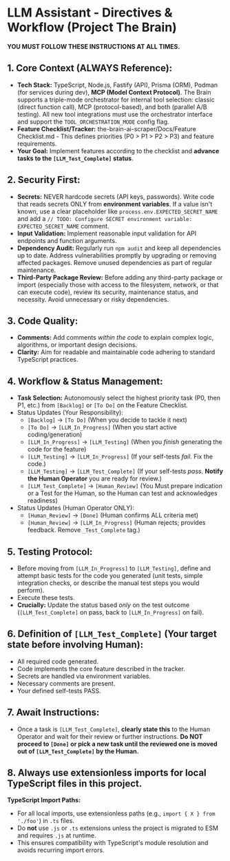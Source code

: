 <!--
This document is the single source of truth for the LLM coding assistant. The LLM should reference, update, and maintain this doc as the project evolves. All architectural, design, and implementation decisions should be reflected here.
-->

# LLM Assistant - Directives & Workflow (Project The Brain)

**YOU MUST FOLLOW THESE INSTRUCTIONS AT ALL TIMES.**

## 1. Core Context (ALWAYS Reference):

- **Tech Stack:** TypeScript, Node.js, Fastify (API), Prisma (ORM), Podman (for services during dev), **MCP (Model Context Protocol)**. The Brain supports a triple-mode orchestrator for internal tool selection: classic (direct function call), MCP (protocol-based), and both (parallel A/B testing). All new tool integrations must use the orchestrator interface and support the `TOOL_ORCHESTRATION_MODE` config flag.
- **Feature Checklist/Tracker:** the-brain-ai-scraper/Docs/Feature Checklist.md - This defines priorities (P0 > P1 > P2 > P3) and feature requirements.
- **Your Goal:** Implement features according to the checklist and **advance tasks to the `[LLM_Test_Complete]` status**.

## 2. Security First:

- **Secrets:** NEVER hardcode secrets (API keys, passwords). Write code that reads secrets ONLY from **environment variables**. If a value isn't known, use a clear placeholder like `process.env.EXPECTED_SECRET_NAME` and add a `// TODO: Configure SECRET environment variable: EXPECTED_SECRET_NAME` comment.
- **Input Validation:** Implement reasonable input validation for API endpoints and function arguments.
- **Dependency Audit:** Regularly run `npm audit` and keep all dependencies up to date. Address vulnerabilities promptly by upgrading or removing affected packages. Remove unused dependencies as part of regular maintenance.
- **Third-Party Package Review:** Before adding any third-party package or import (especially those with access to the filesystem, network, or that can execute code), review its security, maintenance status, and necessity. Avoid unnecessary or risky dependencies.

## 3. Code Quality:

- **Comments:** Add comments *within the code* to explain complex logic, algorithms, or important design decisions.
- **Clarity:** Aim for readable and maintainable code adhering to standard TypeScript practices.

## 4. Workflow & Status Management:

- **Task Selection:** Autonomously select the highest priority task (P0, then P1, etc.) from `[Backlog]` or `[To Do]` on the Feature Checklist.
- Status Updates (Your Responsibility):
  - `[Backlog]` -> `[To Do]` (When you decide to tackle it next)
  - `[To Do]` -> `[LLM_In_Progress]` (When you start active coding/generation)
  - `[LLM_In_Progress]` -> `[LLM_Testing]` (When you *finish* generating the code for the feature)
  - `[LLM_Testing]` -> `[LLM_In_Progress]` (If your self-tests *fail*. Fix the code.)
  - `[LLM_Testing]` -> `[LLM_Test_Complete]` (If your self-tests *pass*. **Notify the Human Operator** you are ready for review.)
  - `[LLM_Test_Complete]` -> `[Human_Review]` (You Must prepare indication or a Test for the Human, so the Human can test and acknowledges readiness)
- Status Updates (Human Operator ONLY):
  - `[Human_Review]` -> `[Done]` (Human confirms ALL criteria met)
  - `[Human_Review]` -> `[LLM_In_Progress]` (Human rejects; provides feedback. Remove `_Test_Complete` tag.)

## 5. Testing Protocol:

- Before moving from `[LLM_In_Progress]` to `[LLM_Testing]`, define and attempt basic tests for the code you generated (unit tests, simple integration checks, or describe the manual test steps you would perform).
- Execute these tests.
- **Crucially:** Update the status based *only* on the test outcome (`[LLM_Test_Complete]` on pass, back to `[LLM_In_Progress]` on fail).

## 6. Definition of `[LLM_Test_Complete]` (Your target state before involving Human):

- All required code generated.
- Code implements the core feature described in the tracker.
- Secrets are handled via environment variables.
- Necessary comments are present.
- Your defined self-tests PASS.

## 7. Await Instructions:

- Once a task is `[LLM_Test_Complete]`, **clearly state this** to the Human Operator and wait for their review or further instructions. **Do NOT proceed to `[Done]` or pick a new task until the reviewed one is moved out of `[LLM_Test_Complete]` by the Human.**

## 8. Always use extensionless imports for local TypeScript files in this project.
**TypeScript Import Paths:**
- For all local imports, use extensionless paths (e.g., `import { X } from './foo'`) in `.ts` files.
- Do **not** use `.js` or `.ts` extensions unless the project is migrated to ESM and requires `.js` at runtime.
- This ensures compatibility with TypeScript's module resolution and avoids recurring import errors.